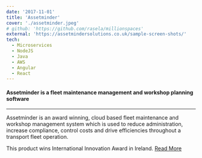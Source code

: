 ```yaml
---
date: '2017-11-01'
title: 'Assetminder'
cover: './assetminder.jpeg'
# github: 'https://github.com/rasela/millionspaces'
external: 'https://assetmindersolutions.co.uk/sample-screen-shots/'
tech:
  - Microservices
  - NodeJS
  - Java
  - AWS
  - Angular
  - React
---
```


#### Assetminder is a fleet maintenance management and workshop planning software

---

Assetminder is an award winning, cloud based fleet maintenance and workshop management system which is used to reduce administration, increase compliance, control costs and drive efficiencies throughout a transport fleet operation.

This product wins International Innovation Award in Ireland. [Read More](http://auxenta.com/auxenta-assestminder-international-award.html)
